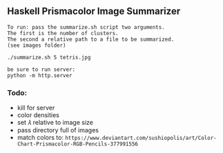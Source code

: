## Haskell Prismacolor Image Summarizer


```
To run: pass the summarize.sh script two arguments.
The first is the number of clusters.
The second a relative path to a file to be summarized.
(see images folder)

./summarize.sh 5 tetris.jpg

be sure to run server:
python -m http.server
```

### Todo:
- kill for server
- color densities
- set 𝜆 relative to image size
- pass directory full of images
- match colors to:
  `https://www.deviantart.com/sushiopolis/art/Color-Chart-Prismacolor-RGB-Pencils-377991556`